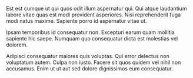 Est est cumque ut qui quos odit illum aspernatur qui. Qui atque laudantium labore vitae quas est modi provident asperiores. Nisi reprehenderit fuga modi natus maxime. Sapiente porro id aspernatur vitae ut.
 Ipsam temporibus id consequatur non. Excepturi earum quam mollitia sapiente hic saepe. Numquam quo consequatur dicta est molestias vel dolorem.
 Adipisci consequatur maiores quis voluptas. Qui error delectus non voluptatum autem. Culpa non iusto. Facere sit quos quidem vel nihil non accusamus. Enim ut ut aut sed dolore dignissimos eum consequatur.